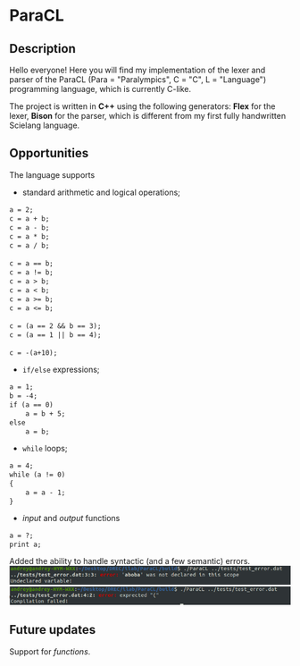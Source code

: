 # ParaCL
## Description
Hello everyone! Here you will find my implementation of the lexer and parser of the ParaCL (Para = "Paralympics", C = "C", L = "Language") programming language, which is currently C-like.

The project is written in **C++** using the following generators: **Flex** for the lexer, **Bison** for the parser, which is different from my first fully handwritten Scielang language.
## Opportunities
The language supports 
* standard arithmetic and logical operations;
```
a = 2;
c = a + b;
c = a - b;
c = a * b;
c = a / b;

c = a == b;
c = a != b;
c = a > b;
c = a < b;
c = a >= b;
c = a <= b;

c = (a == 2 && b == 3);
c = (a == 1 || b == 4);

c = -(a+10);
```
*  `if/else` expressions;
```
a = 1;
b = -4;
if (a == 0)
    a = b + 5;
else
    a = b;
```
* `while` loops;
```
a = 4;
while (a != 0)
{
    a = a - 1;
}
```
* *input* and *output* functions
```
a = ?;
print a;
```

Added the ability to handle syntactic (and a few semantic) errors.
![Unknown variable](/images/var_error.jpg)
![Syntax error](/images/syntax_err.jpg)

## Future updates
Support for *functions*.
